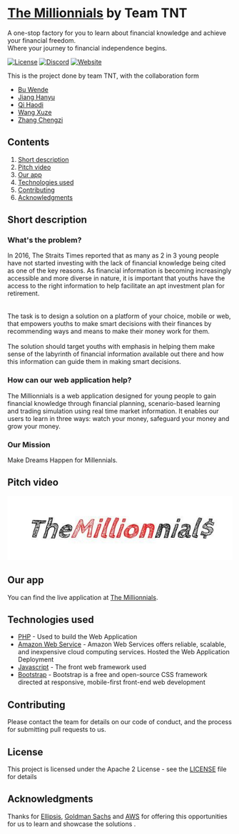 # [The Millionnials](http://52.87.255.198/app/) by Team TNT

A one-stop factory for you to learn about financial knowledge and achieve your financial freedom.
<br>
Where your journey to financial independence begins.


[![License](https://img.shields.io/badge/License-Apache2-blue.svg)](https://www.apache.org/licenses/LICENSE-2.0) [![Discord](https://img.shields.io/badge/Join-Slack-blue)](https://discord.gg/QWpnGx4) [![Website](https://img.shields.io/badge/View-Website-blue)](http://52.87.255.198/app/)

This is the project done by team TNT, with the collaboration form 
- [Bu Wende](https://github.com/BU-Wende)
- [Jiang Hanyu](https://github.com/hanyujiangg)
- [Qi Haodi](https://github.com/Haodi-Qi)
- [Wang Xuze](https://github.com/JeffreyZe)
- [Zhang Chengzi](https://github.com/chelsea9869)

## Contents

1. [Short description](#short-description)
1. [Pitch video](#pitch-video)
1. [Our app](#our-app)
1. [Technologies used](#technologies-used)
1. [Contributing](#contributing)
1. [Acknowledgments](#acknowledgments)

## Short description

### What's the problem?

In 2016, The Straits Times reported that as many as 2 in 3 young people have not started investing with the lack of financial knowledge being cited as one of the key reasons. As financial information is becoming increasingly accessible and more diverse in nature, it is important that youths have the access to the right information to help facilitate an apt investment plan for retirement.	
<br><br>
The task is to design a solution on a platform of your choice, mobile or web, that empowers youths to make smart decisions with their finances by recommending ways and means to make their money work for them.
<br><br>
The solution should target youths with emphasis in helping them make sense of the labyrinth of financial information available out there and how this information can guide them in making smart decisions. 

### How can our web application help?

The Millionnials is a web application designed for young people to gain financial knowledge through financial planning, scenario-based learning and trading simulation using real time market information. It enables our users to learn in three ways: watch your money, safeguard your money and grow your money.

### Our Mission

Make Dreams Happen for Millennials.

## Pitch video

[![Watch The Millionnials pitch video](https://github.com/chelsea9869/Hackathon-TNT/blob/master/app/img/logo.jpg)](https://youtu.be/qkVdL0SoG2k)


## Our app

You can find the live application at [The Millionnials](http://52.87.255.198/app/).

## Technologies used

* [PHP](https://www.php.net/) - Used to build the Web Application
* [Amazon Web Service](https://aws.amazon.com/) - Amazon Web Services offers reliable, scalable, and inexpensive cloud computing services. Hosted the Web Application Deployment
* [Javascript](https://www.javascript.com/) - The front web framework used
* [Bootstrap](https://getbootstrap.com/) - Bootstrap is a free and open-source CSS framework directed at responsive, mobile-first front-end web development



## Contributing

Please contact the team for details on our code of conduct, and the process for submitting pull requests to us.


## License

This project is licensed under the Apache 2 License - see the [LICENSE](LICENSE) file for details

## Acknowledgments

Thanks for [Ellipsis](https://ellipsis.sis.smu.edu.sg/), [Goldman Sachs](https://www.goldmansachs.com/) and [AWS](https://aws.amazon.com/) for offering this opportunities for us to learn and showcase the solutions .
